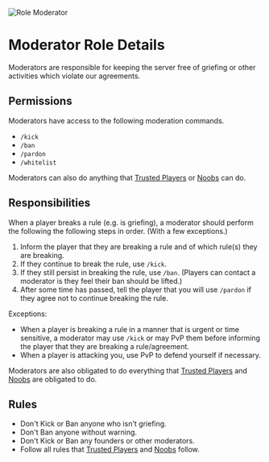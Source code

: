 ![Role Moderator](https://img.shields.io/badge/Role-Moderator-5555FF.svg)
# Moderator Role Details
Moderators are responsible for keeping the server free of griefing or other activities which violate our agreements.

## Permissions
Moderators have access to the following moderation commands.
- `/kick`
- `/ban`
- `/pardon`
- `/whitelist`

Moderators can also do anything that [Trusted Players][] or [Noobs][] can do.

## Responsibilities
When a player breaks a rule (e.g. is griefing), a moderator should perform the following the following steps in order. (With a few exceptions.)

1. Inform the player that they are breaking a rule and of which rule(s) they are breaking.
2. If they continue to break the rule, use `/kick`.
3. If they still persist in breaking the rule, use `/ban`. (Players can contact a moderator is they feel their ban should be lifted.)
4. After some time has passed, tell the player that you will use `/pardon` if they agree not to continue breaking the rule.

Exceptions:
- When a player is breaking a rule in a manner that is urgent or time sensitive, a moderator may use `/kick` or may PvP them before informing the player that they are breaking a rule/agreement.
- When a player is attacking you, use PvP to defend yourself if necessary.

Moderators are also obligated to do everything that [Trusted Players][] and [Noobs][] are obligated to do.

## Rules
- Don't Kick or Ban anyone who isn't griefing.
- Don't Ban anyone without warning.
- Don't Kick or Ban any founders or other moderators.
- Follow all rules that [Trusted Players][] and [Noobs][] follow.

[noobs]: role-noob.md
[trusted players]: role-trusted.md

